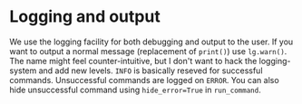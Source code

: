 # Logging and output

We use the logging facility for both debugging and output to the user. If you
want to output a normal message (replacement of `print()`) use `lg.warn()`. The
name might feel counter-intuitive, but I don't want to hack the logging-system
and add new levels. `INFO` is basically reseved for successful commands.
Unsuccessful commands are logged on `ERROR`. You can also hide unsuccessful command
using `hide_error=True` in `run_command`.
